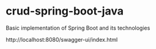 # crud-spring-boot-java
Basic implementation of Spring Boot and its technologies

http://localhost:8080/swagger-ui/index.html
